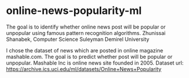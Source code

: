 # online-news-popularity-ml

The goal is to identify whether online news post will be popular or unpopular using famous pattern recognition algorithms.
Zhunissai Shanabek, Computer Science
Suleyman Demirel University


I chose the dataset of news which are posted in online magazine mashable.com.  The goal is to predict whether post will be popular or unpopular.
Mashable Inc is online news site founded in 2005. 
Dataset url: https://archive.ics.uci.edu/ml/datasets/Online+News+Popularity
